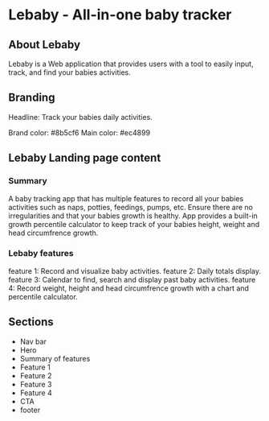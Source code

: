 # Lebaby - All-in-one baby tracker

## About Lebaby

Lebaby is a Web application that provides users with a tool to easily input, track, and find your babies activities.

## Branding

Headline: Track your babies daily activities.

Brand color: #8b5cf6
Main color: #ec4899

## Lebaby Landing page content

### Summary

A baby tracking app that has multiple features to record all your babies activities such as naps, potties, feedings, pumps, etc. Ensure there are no irregularities and that your babies growth is healthy. App provides a built-in growth percentile calculator to keep track of your babies height, weight and head circumfrence growth.

### Lebaby features

feature 1: Record and visualize baby activities.
feature 2: Daily totals display.
feature 3: Calendar to find, search and display past baby activities.
feature 4: Record weight, height and head circumfrence growth with a chart and percentile calculator.

## Sections

- Nav bar
- Hero
- Summary of features
- Feature 1
- Feature 2
- Feature 3
- Feature 4
- CTA
- footer

